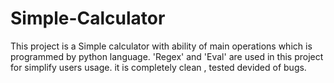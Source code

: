 # Simple-Calculator
This project is a Simple calculator with ability of main operations which is programmed by python language.
'Regex' and 'Eval' are used in this project for simplify users usage.
it is completely clean , tested devided of bugs.

